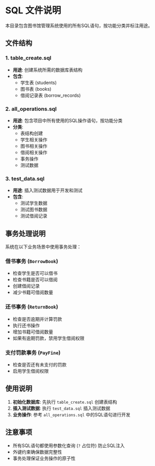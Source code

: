 # SQL 文件说明

本目录包含图书馆管理系统使用的所有SQL语句，按功能分类并标注用途。

## 文件结构

### 1. table_create.sql
- **用途**: 创建系统所需的数据库表结构
- **包含**: 
  - 学生表 (students)
  - 图书表 (books) 
  - 借阅记录表 (borrow_records)

### 2. all_operations.sql
- **用途**: 包含项目中所有使用的SQL操作语句，按功能分类
- **分类**:
  - 表结构创建
  - 学生相关操作
  - 图书相关操作  
  - 借阅相关操作
  - 事务操作
  - 测试数据

### 3. test_data.sql
- **用途**: 插入测试数据用于开发和测试
- **包含**:
  - 测试学生数据
  - 测试图书数据
  - 测试借阅记录

## 事务处理说明

系统在以下业务场景中使用事务处理：

### 借书事务 (`BorrowBook`)
- 检查学生是否可以借书
- 检查书籍是否可以借阅  
- 创建借阅记录
- 减少书籍可借阅数量

### 还书事务 (`ReturnBook`)
- 检查是否逾期并计算罚款
- 执行还书操作
- 增加书籍可借阅数量
- 如果有逾期罚款，禁用学生借阅权限

### 支付罚款事务 (`PayFine`)
- 检查是否还有未支付的罚款
- 启用学生借阅权限

## 使用说明

1. **初始化数据库**: 先执行 `table_create.sql` 创建表结构
2. **插入测试数据**: 执行 `test_data.sql` 插入测试数据
3. **业务操作**: 参考 `all_operations.sql` 中的SQL语句进行开发

## 注意事项

- 所有SQL语句都使用参数化查询 (`?` 占位符) 防止SQL注入
- 外键约束确保数据完整性
- 事务处理保证业务操作的原子性
